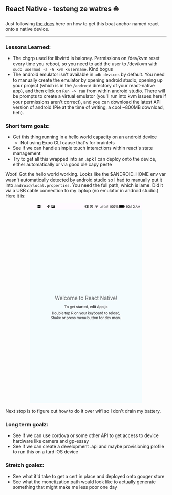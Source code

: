 ## React Native - testeng ze watres :boat:

Just following [the docs](https://facebook.github.io/react-native/docs/running-on-device) here on how to get this boat anchor named react onto a native device.

---
### Lessons Learned:

- The chgrp used for libvirtd is baloney. Permissions on /dev/kvm reset every
    time you reboot, so you need to add the user to /dev/kvm with `sudo usermod
    -a -G kvm <username`. Kind bogus
- The android emulator isn't available in `adb devices` by default. You need to
    manually create the emulator by opening android studio, opening up your
    project (which is in the `/android` directory of your react-native app),
    and then click on `Run -> run` from within android studio. There will be
    prompts to create a virtual emulator (you'll run into kvm issues here if
    your permissions aren't correct), and you can download the latest API
    version of android (Pie at the time of writing, a cool ~800MB download, heh).

### Short term goalz:

- Get this thing running in a hello world capacity on an android device
  - Not using Expo CLI cause that's for brainlets
- See if we can handle simple touch interactions within react's state management
- Try to get all this wrapped into an .apk I can deploy onto the device, either automatically or via good ole capy peste

Woot! Got the hello world working. Looks like the $ANDROID_HOME env var
wasn't automatically detected by android studio so I had to manually put
it into `android/local.properties`. You need the full path, which is lame.
Did it via a USB cable connection to my laptop (no emulator in android
studio.) Here it is:

<p align="center">
  <img src="https://raw.githubusercontent.com/ggodreau/rn_test/master/assets/helloworld.jpg" width="350">
</p>

Next stop is to figure out how to do it over wifi so I don't drain my
battery.

### Long term goalz:

- See if we can use cordova or some other API to get access to device hardware like camera and gp-essay
- See if we can create a development .api and maybe provisioning profile to run this on a turd iOS device

### Stretch goalez:

- See what it'd take to get a cert in place and deployed onto googer store
- See what the monetization path would look like to actually generate something that might make me less poor one day
